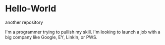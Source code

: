 # Hello-World

another repository

I'm a programmer trying to pullish my skill. I'm looking to launch a job with a big
company like Google, EY, LinkIn, or PWS.
